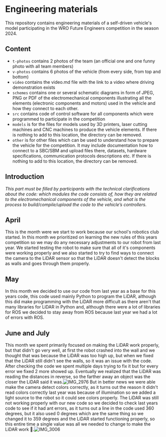 Engineering materials
====

This repository contains engineering materials of a self-driven vehicle's model participating in the WRO Future Engineers competition in the season 2024.

## Content

* `t-photos` contains 2 photos of the team (an official one and one funny photo with all team members)
* `v-photos` contains 6 photos of the vehicle (from every side, from top and bottom)
* `video` contains the video.md file with the link to a video where driving demonstration exists
* `schemes` contains one or several schematic diagrams in form of JPEG, PNG or PDF of the electromechanical components illustrating all the elements (electronic components and motors) used in the vehicle and how they connect to each other.
* `src` contains code of control software for all components which were programmed to participate in the competition
* `models` is for the files for models used by 3D printers, laser cutting machines and CNC machines to produce the vehicle elements. If there is nothing to add to this location, the directory can be removed.
* `other` is for other files which can be used to understand how to prepare the vehicle for the competition. It may include documentation how to connect to a SBC/SBM and upload files there, datasets, hardware specifications, communication protocols descriptions etc. If there is nothing to add to this location, the directory can be removed.

## Introduction

_This part must be filled by participants with the technical clarifications about the code: which modules the code consists of, how they are related to the electromechanical components of the vehicle, and what is the process to build/compile/upload the code to the vehicle’s controllers._

## April

This is the month were we start to work because our school's robotics club started. In this month we prioritized on learning the new rules of this years competition so we may do any necessary adjustments to our robot from last year. We started testing the robot to make sure that all of it's components were working properly and we also started to try to find ways to connect the camera to the LiDAR sensor so that the LiDAR doesn't detect the blocks as walls and goes through them properly.

## May

In this month we decided to use our code from last year as a base for this years code, this code used mainly Python to program the LiDAR, although this did make programming with the LiDAR more difficult as there aren't that many libraries for LiDAR in Python and, although there were a lot of libraries for ROS we decided to stay away from ROS because last year we had a lot of errors with ROS.

## June and July

This month we spent primarily focused on making the LiDAR work properly, but that didn't go very well, at first the robot crashed into the wall and we thought that was because the LiDAR was too high up, but when we fixed that the LiDAR still didn't see the walls, so it was an issue with the code. After checking the code we spent multiple days trying to fix it but for every error we fixed 2 more showed up. Eventually we realized that the LiDAR was reading the distances in reverse, so the farther away an object was the closer the LiDAR said it was.![IMG_2976](https://github.com/user-attachments/assets/c765372b-0729-49cb-ae54-3addc7fecc40)
 But in better news we were able make the camera detect colors correctly, as it turns out the reason it didn't read colors correctly last year was because of illumination so we added a light source to the robot so it could see colors properly. The LiDAR was still not working properly with our new code so we decided to check last years code to see if it had ant errors, as it turns out a line in the code used 360 degrees, but it also used 0 degrees which are the same thing so we changed it to 359 degrees and the LiDAR started functioning properly, so this entire time a single value was all we needed to change to make the LiDAR work 🫠.![IMG_3006](https://github.com/user-attachments/assets/02ca308a-41cf-49fd-a542-a41321414619)

